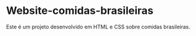# Website-comidas-brasileiras
Este é um projeto desenvolvido em HTML e CSS sobre comidas brasileiras.
